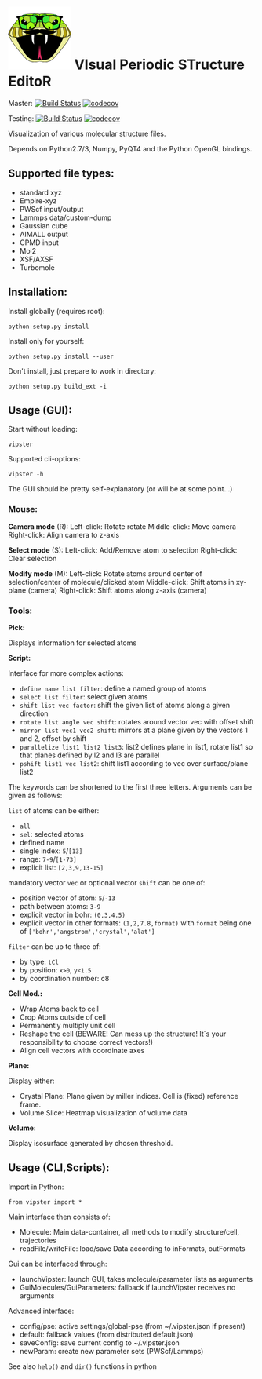 # ![vipster](vipster-icon.png) VIsual Periodic STructure EditoR
Master:
[![Build Status](https://travis-ci.org/hein09/vipster.svg?branch=master)](https://travis-ci.org/hein09/vipster)
[![codecov](https://codecov.io/gh/hein09/vipster/branch/master/graph/badge.svg)](https://codecov.io/gh/hein09/vipster)

Testing:
[![Build Status](https://travis-ci.org/hein09/vipster.svg?branch=testing)](https://travis-ci.org/hein09/vipster)
[![codecov](https://codecov.io/gh/hein09/vipster/branch/testing/graph/badge.svg)](https://codecov.io/gh/hein09/vipster)

Visualization of various molecular structure files.

Depends on Python2.7/3, Numpy, PyQT4 and the Python OpenGL bindings.

## Supported file types:

- standard xyz
- Empire-xyz
- PWScf input/output
- Lammps data/custom-dump
- Gaussian cube
- AIMALL output
- CPMD input
- Mol2
- XSF/AXSF
- Turbomole

## Installation:

Install globally (requires root):
```
python setup.py install
```
Install only for yourself:
```
python setup.py install --user
```
Don't install, just prepare to work in directory:
```
python setup.py build_ext -i
```

## Usage (GUI):

Start without loading:
```
vipster
```
Supported cli-options:
```
vipster -h
```

The GUI should be pretty self-explanatory (or will be at some point...)

### Mouse:

**Camera mode** (R):
Left-click: Rotate rotate
Middle-click: Move camera
Right-click: Align camera to z-axis

**Select mode** (S):
Left-click: Add/Remove atom to selection
Right-click: Clear selection

**Modify mode** (M):
Left-click: Rotate atoms around center of selection/center of molecule/clicked atom
Middle-click: Shift atoms in xy-plane (camera)
Right-click: Shift atoms along z-axis (camera)

### Tools:

**Pick:**

Displays information for selected atoms


**Script:**

Interface for more complex actions:

- `define name list filter`: define a named group of atoms
- `select list filter`: select given atoms
- `shift list vec factor`: shift the given list of atoms along a given direction
- `rotate list angle vec shift`: rotates around vector vec with offset shift
- `mirror list vec1 vec2 shift`: mirrors at a plane given by the vectors 1 and 2, offset by shift
- `parallelize list1 list2 list3`: list2 defines plane in list1, rotate list1 so that planes defined by l2 and l3 are parallel
- `pshift list1 vec list2`: shift list1 according to vec over surface/plane list2

The keywords can be shortened to the first three letters.
Arguments can be given as follows:

`list` of atoms can be either:
- `all`
- `sel`: selected atoms
- defined name
- single index: `5`/`[13]`
- range: `7-9`/`[1-73]`
- explicit list: `[2,3,9,13-15]`

mandatory vector `vec` or optional vector `shift` can be one of:
- position vector of atom: `5`/`-13`
- path between atoms: `3-9`
- explicit vector in bohr: `(0,3,4.5)`
- explicit vector in other formats: `(1,2,7.8,format)`
  with `format` being one of `['bohr','angstrom','crystal','alat']`

`filter` can be up to three of:
- by type: `tCl`
- by position: `x>0`, `y<1.5`
- by coordination number: c8

**Cell Mod.:**

- Wrap Atoms back to cell
- Crop Atoms outside of cell
- Permanently multiply unit cell
- Reshape the cell (BEWARE! Can mess up the structure! It´s your responsibility to choose correct vectors!)
- Align cell vectors with coordinate axes

**Plane:**

Display either:

- Crystal Plane: Plane given by miller indices. Cell is (fixed) reference frame.
- Volume Slice: Heatmap visualization of volume data

**Volume:**

Display isosurface generated by chosen threshold.

## Usage (CLI,Scripts):

Import in Python:
```
from vipster import *
```

Main interface then consists of:
- Molecule: Main data-container, all methods to modify structure/cell, trajectories
- readFile/writeFile: load/save Data according to inFormats, outFormats

Gui can be interfaced through:
- launchVipster: launch GUI, takes molecule/parameter lists as arguments
- GuiMolecules/GuiParameters: fallback if launchVipster receives no arguments

Advanced interface:
- config/pse: active settings/global-pse (from ~/.vipster.json if present)
- default: fallback values (from distributed default.json)
- saveConfig: save current config to ~/.vipster.json
- newParam: create new parameter sets (PWScf/Lammps)

See also `help()` and `dir()` functions in python
